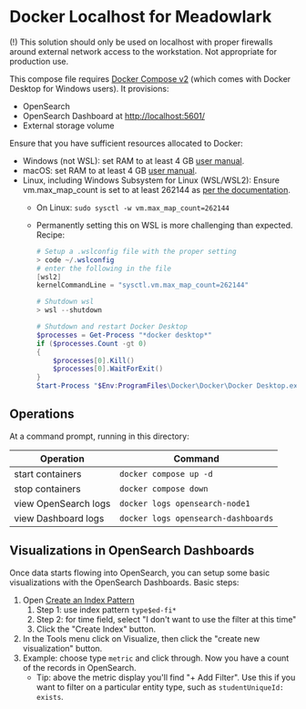 # Docker Localhost for Meadowlark

(!) This solution should only be used on localhost with proper firewalls around
external network access to the workstation. Not appropriate for production use.

This compose file requires [Docker Compose v2](https://github.com/docker/compose)
(which comes with Docker Desktop for Windows users). It provisions:

* OpenSearch
* OpenSearch Dashboard at [http://localhost:5601/](http://localhost:5601/)
* External storage volume

Ensure that you have sufficient resources allocated to Docker:

* Windows (not WSL): set RAM to at least 4 GB [user manual](https://docs.docker.com/desktop/windows/).
* macOS: set RAM to at least 4 GB [user manual](https://docs.docker.com/desktop/mac/).
* Linux, including Windows Subsystem for Linux (WSL/WSL2): Ensure vm.max_map_count is set to at least 262144 as [per the
  documentation](https://opensearch.org/docs/opensearch/install/important-settings/).
  * On Linux: ```sudo sysctl -w vm.max_map_count=262144```
  * Permanently setting this on WSL is more challenging than expected. Recipe:

    ```powershell
    # Setup a .wslconfig file with the proper setting
    > code ~/.wslconfig
    # enter the following in the file
    [wsl2]
    kernelCommandLine = "sysctl.vm.max_map_count=262144"

    # Shutdown wsl
    > wsl --shutdown

    # Shutdown and restart Docker Desktop
    $processes = Get-Process "*docker desktop*"
    if ($processes.Count -gt 0)
    {
        $processes[0].Kill()
        $processes[0].WaitForExit()
    }
    Start-Process "$Env:ProgramFiles\Docker\Docker\Docker Desktop.exe"
    ```

## Operations

At a command prompt, running in this directory:

| Operation | Command |
| -- | -- |
| start containers | `docker compose up -d` |
| stop containers | `docker compose down` |
| view OpenSearch logs | `docker logs opensearch-node1` |
| view Dashboard logs | `docker logs opensearch-dashboards` |

## Visualizations in OpenSearch Dashboards

Once data starts flowing into OpenSearch, you can setup some basic
visualizations with the OpenSearch Dashboards. Basic steps:

1. Open [Create an Index
   Pattern](http://localhost:5601/app/management/opensearch-dashboards/indexPatterns/create)
   1. Step 1: use index pattern `type$ed-fi*`
   2. Step 2: for time field, select "I don't want to use the filter at this time"
   3. Click the "Create Index" button.
2. In the Tools menu click on Visualize, then click the "create new
   visualization" button.
3. Example: choose type `metric` and click through. Now
   you have a count of the records in OpenSearch.
   * Tip: above the metric display you'll find "+ Add Filter". Use this if you
     want to filter on a particular entity type, such as `studentUniqueId:
     exists`.
